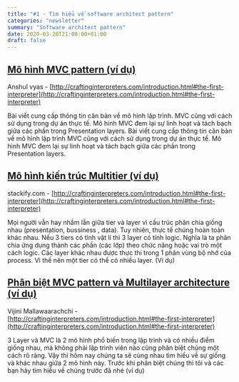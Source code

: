 ```yaml
---
title: "#1 - Tìm hiểu về software architect pattern"
categories: "newsletter"
summary: "Software architect pattern"
date: 2020-03-28T21:00:00+01:00
draft: false
---
```


## [Mô hình MVC pattern (ví dụ)](http://craftinginterpreters.com/introduction.html#the-first-interpreter)

Anshul vyas - [http://craftinginterpreters.com/introduction.html#the-first-interpreter](http://craftinginterpreters.com/introduction.html#the-first-interpreter)

Bài viết cung cấp thông tin căn bản về mô hình lập trình. MVC cũng với cách sử dụng trong dự án thực tế. Mô hình MVC đem lại sự linh hoạt và tách bạch giữa các phần trong Presentation layers. Bài viết cung cấp thông tin căn bản về mô hình lập trình MVC cũng với cách sử dụng trong dự án thực tế. Mô hình MVC đem lại sự linh hoạt và tách bạch giữa các phần trong Presentation layers.

## [Mô hình kiến trúc Multitier (ví dụ)](http://craftinginterpreters.com/introduction.html#the-first-interpreter)

stackify.com - [http://craftinginterpreters.com/introduction.html#the-first-interpreter](http://craftinginterpreters.com/introduction.html#the-first-interpreter)

Mọi người vẫn hay nhầm lẫn giữa tier và layer vì cấu trúc phân chia giống nhau (presentation, bussiness , data). Tuy nhiên, thực tế chúng hoàn toàn khác nhau. Nếu 3 tiers có tính vật lí thì 3 layer có tính logic. Nghĩa là ta phân chia ứng dụng thành các phần (các lớp) theo chức năng hoặc vai trò một cách logic. Các layer khác nhau được thực thi trong 1 phân vùng bộ nhớ của process. Vì thế nên một tier có thể có nhiều layer. (Ví dụ)


## [Phân biệt MVC pattern và Multilayer architecture (ví dụ)](http://craftinginterpreters.com/introduction.html#the-first-interpreter)

Vijini Mallawaarachchi - [http://craftinginterpreters.com/introduction.html#the-first-interpreter](http://craftinginterpreters.com/introduction.html#the-first-interpreter)

3 Layer và MVC là 2 mô hình phổ biến trong lập trình và có nhiều điểm giống nhau, mà không phải lập trình viên nào cũng phân biệt chúng một cách rõ ràng. Vậy thì hôm nay chúng ta sẽ cùng nhau tìm hiểu về sự giống và khác nhau giữa 2 mô hình này. Trước khi phân biệt chúng thì tôi và các bạn hãy tìm hiểu về chúng trước đã nhé (ví dụ)
